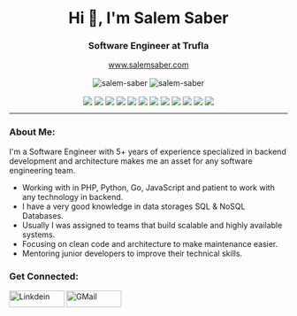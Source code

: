 <h1 align="center">Hi 👋, I'm Salem Saber</h1>
<h3 align="center">Software Engineer at Trufla</h3> 

<p align="center"><a href="https://salemsaber.com/" target="_blank">www.salemsaber.com</a></p>
<p align="center">
  <img align="center" src="https://github-readme-stats.vercel.app/api?username=salem-saber&show_icons=true&hide_border=true" alt="salem-saber" />
  <img align="center" src="https://github-readme-stats-eight-theta.vercel.app/api/top-langs/?username=salem-saber&layout=compact&langs_count=8&hide_border=true" alt="salem-saber" />
</p>
<p align="center">
  <img align="center" src="https://img.shields.io/badge/-PHP-FFF?&logo=PHP" />
  <img align="center" src="https://img.shields.io/badge/-Python-FFF?&logo=Python" />
  <img align="center" src="https://img.shields.io/badge/-JavaScript-FFF?&logo=JavaScript" />
  <img align="center" src="https://img.shields.io/badge/-TypeScript-FFF?&logo=TypeScript" />
  <img align="center" src="https://img.shields.io/badge/-MySQL-FFF?&logo=MySQL" />
  <img align="center" src="https://img.shields.io/badge/-MongoDB-FFF?&logo=MongoDB" />
  <img align="center" src="https://img.shields.io/badge/-Redis-FFF?&logo=Redis" />
  <img align="center" src="https://img.shields.io/badge/-AWS-FFF?&logo=Amazon-AWS" />
  <img align="center" src="https://img.shields.io/badge/-Docker-FFF?&logo=Docker" />
  <img align="center" src="https://img.shields.io/badge/-Kubernetes-FFF?&logo=Kubernetes" />
  <img align="center" src="https://img.shields.io/badge/-Linux-FFF?&logo=Linux" />
  <img align="center" src="https://img.shields.io/badge/-Node.js-FFF?&logo=node.js" />
</p>
<hr>
<h3 align="left">About Me:</h3>
<p align="left">I'm a Software Engineer with 5+ years of experience specialized in backend development and architecture makes me an asset for any software engineering team.</p>
<ul>
  <li>Working with in PHP, Python, Go, JavaScript and patient to work with any technology in backend.</li>
  <li>I have a very good knowledge in data storages SQL & NoSQL Databases.</li>
  <li>Usually I was assigned to teams that build scalable and highly available systems.</li>
  <li>Focusing on clean code and architecture to make maintenance easier.</li>
  <li>Mentoring junior developers to improve their technical skills.</li>
</ul>

<h3 align="left">Get Connected:</h3>
<p align="left">
<a href="https://www.linkedin.com/in/salem-saber" target="_blank">
  <img align="left" alt="Linkdein" width="100px" height="30px" src="https://img.shields.io/badge/-Linkedin-blue?logo=Linkedin&logoColor=white" />
</a>
<a href="mailto:salem.saber97@gmail.com" target="_blank">
  <img align="left" alt="GMail" width="100px" height="30px" src="https://img.shields.io/badge/-GMail-red?logo=GMail&logoColor=white" />
</a>

</p>


